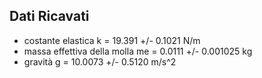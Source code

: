 ## Dati Ricavati

- costante elastica k = 19.391 +/- 0.1021 N/m
- massa effettiva della molla me = 0.0111 +/- 0.001025 kg
- gravità g = 10.0073 +/- 0.5120 m/s^2
